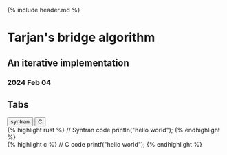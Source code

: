 
{% include header.md %}

# Tarjan's bridge algorithm

## An iterative implementation

### 2024 Feb 04

## Tabs

<!-- Tab links -->
<div class="tab">
  <button class="tablinks" onclick="openTab(event, 'syntran_0)')" id="defaultOpen">syntran</button>
  <button class="tablinks" onclick="openTab(event, 'c_0')">C</button>
</div>

<!-- Tab content -->
<div id="syntran_0" class="tabcontent">
{% highlight rust %}
// Syntran code
println("hello world");
{% endhighlight %}
</div>

<div id="c_0" class="tabcontent">
{% highlight c %}
// C code
printf("hello world");
{% endhighlight %}
</div>

<script>
	function openTab(evt, tabName) {
		// Declare all variables
		var i, tabcontent, tablinks;

		// Get all elements with class="tabcontent" and hide them
		tabcontent = document.getElementsByClassName("tabcontent");
		for (i = 0; i < tabcontent.length; i++) {
			tabcontent[i].style.display = "none";
		}

		// Get all elements with class="tablinks" and remove the class "active"
		tablinks = document.getElementsByClassName("tablinks");
		for (i = 0; i < tablinks.length; i++) {
			tablinks[i].className = tablinks[i].className.replace(" active", "");
		}

		// Show the current tab, and add an "active" class to the button that opened the tab
		document.getElementById(tabName).style.display = "block";
		evt.currentTarget.className += " active";
	}

	document.getElementById("defaultOpen").click();

</script>

